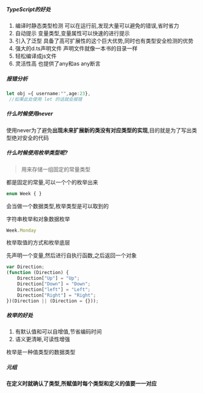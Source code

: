 ##### TypeScript的好处

1. 编译时静态类型检测  可以在运行前,发现大量可以避免的错误,省时省力
2. 自动提示 变量类型,变量属性可以快速的进行提示
3. 引入了泛型  具备了高可扩展性的这个巨大优势,同时也有类型安全检测的优势
4. 强大的d.ts声明文件  声明文件就像一本书的目录一样
5. 轻松编译成js文件
6. 灵活性高 也提供了any和as any断言

##### 报错分析

```ts
let obj ={ username:"",age:23},
 //如果此处使用 let 的话就会报错
```

##### 什么时候使用never

使用never为了避免**出现未来扩展新的类没有对应类型的实现**,目的就是为了写出类型绝对安全的代码

##### 什么时候使用枚举类型呢?

> 用来存储一组固定的常量类型

都是固定的常量,可以一个个的枚举出来

```ts
enum Week { }
```

会当做一个数据类型,枚举类型是可以取到的

字符串枚举和对象数据枚举

```js
Week.Monday
```

枚举取值的方式和枚举底层

先声明一个变量,然后进行自执行函数,之后返回一个对象

```js
var Direction;
(function (Direction) {
    Direction["Up"] = "Up";
    Direction["Down"] = "Down";
    Direction["left"] = "Left";
    Direction["Right"] = "Right";
})(Direction || (Direction = {}));
```

##### 枚举的好处

1. 有默认值和可以自增值,节省编码时间
2. 语义更清晰,可读性增强

枚举是一种值类型的数据类型

##### 元组

**在定义时就确认了类型,所赋值时每个类型和定义的值要一一对应**